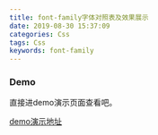 ```yaml
---
title: font-family字体对照表及效果展示
date: 2019-08-30 15:37:09
categories: Css
tags: Css
keywords: font-family
---
```



### Demo

直接进demo演示页面查看吧。

[demo演示地址](http://www.zsfmyz.top/demo/font/)
